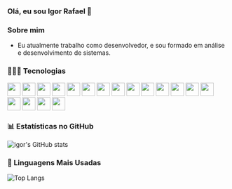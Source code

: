 ### Olá, eu sou Igor Rafael 👋

### Sobre mim

 - Eu atualmente trabalho como desenvolvedor, e sou formado em análise e desenvolvimento de sistemas.

### 👩🏽‍💻 Tecnologias

<img height="30px" src="https://cdn.jsdelivr.net/gh/devicons/devicon@latest/icons/javascript/javascript-original.svg" />
<img height="30px" src="https://cdn.jsdelivr.net/gh/devicons/devicon@latest/icons/typescript/typescript-original.svg" />
<img height="30px" src="https://cdn.jsdelivr.net/gh/devicons/devicon@latest/icons/html5/html5-original.svg" />
<img height="30px" src="https://cdn.jsdelivr.net/gh/devicons/devicon@latest/icons/css3/css3-original.svg" />
<img height="30px" src="https://cdn.jsdelivr.net/gh/devicons/devicon@latest/icons/angular/angular-original.svg" />
<img height="30px" src="https://cdn.jsdelivr.net/gh/devicons/devicon@latest/icons/bootstrap/bootstrap-original.svg" />
<img height="30px" src="https://cdn.jsdelivr.net/gh/devicons/devicon@latest/icons/java/java-original.svg" />
<img height="30px" src="https://cdn.jsdelivr.net/gh/devicons/devicon@latest/icons/spring/spring-original.svg" />
<img height="30px" src="https://cdn.jsdelivr.net/gh/devicons/devicon@latest/icons/dot-net/dot-net-original.svg" />
<img height="30px" src="https://cdn.jsdelivr.net/gh/devicons/devicon@latest/icons/csharp/csharp-original.svg" />
<img height="30px" src="https://cdn.jsdelivr.net/gh/devicons/devicon@latest/icons/microsoftsqlserver/microsoftsqlserver-original.svg" />
<img height="30px" src="https://cdn.jsdelivr.net/gh/devicons/devicon@latest/icons/mysql/mysql-original.svg" />
<img height="30px" src="https://cdn.jsdelivr.net/gh/devicons/devicon@latest/icons/postgresql/postgresql-original.svg" />
<img height="30px" src="https://cdn.jsdelivr.net/gh/devicons/devicon@latest/icons/sqldeveloper/sqldeveloper-original.svg" />
<img height="30px" src="https://cdn.jsdelivr.net/gh/devicons/devicon@latest/icons/oracle/oracle-original.svg" />
<img height="30px" src="https://cdn.jsdelivr.net/gh/devicons/devicon@latest/icons/docker/docker-original.svg" />
<img height="30px" src="https://cdn.jsdelivr.net/gh/devicons/devicon@latest/icons/git/git-original.svg" />
<img height="30px" src="https://cdn.jsdelivr.net/gh/devicons/devicon@latest/icons/github/github-original.svg" />

### 📊 Estatísticas no GitHub

![igor's GitHub stats](https://github-readme-stats.vercel.app/api?username=IgorRafael1020&show_icons=true&theme=dracula)

### 🚀 Linguagens Mais Usadas

![Top Langs](https://github-readme-stats.vercel.app/api/top-langs/?username=IgorRafael1020&layout=compact&theme=dracula)
